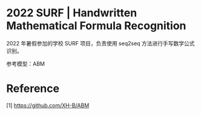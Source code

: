 # 2022 SURF | Handwritten Mathematical Formula Recognition

2022 年暑假参加的学校 SURF 项目，负责使用 seq2seq 方法进行手写数学公式识别。

参考模型：ABM

# Reference

[1] https://github.com/XH-B/ABM